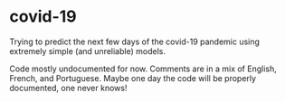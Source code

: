 # covid-19
Trying to predict the next few days of the covid-19 pandemic using extremely simple (and unreliable) models.

Code mostly undocumented for now. Comments are in a mix of English, French, and Portuguese. Maybe one day the code will be properly documented, one never knows!